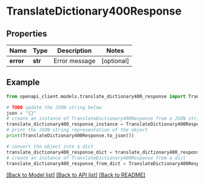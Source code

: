 # TranslateDictionary400Response


## Properties

Name | Type | Description | Notes
------------ | ------------- | ------------- | -------------
**error** | **str** | Error message | [optional] 

## Example

```python
from openapi_client.models.translate_dictionary400_response import TranslateDictionary400Response

# TODO update the JSON string below
json = "{}"
# create an instance of TranslateDictionary400Response from a JSON string
translate_dictionary400_response_instance = TranslateDictionary400Response.from_json(json)
# print the JSON string representation of the object
print(TranslateDictionary400Response.to_json())

# convert the object into a dict
translate_dictionary400_response_dict = translate_dictionary400_response_instance.to_dict()
# create an instance of TranslateDictionary400Response from a dict
translate_dictionary400_response_from_dict = TranslateDictionary400Response.from_dict(translate_dictionary400_response_dict)
```
[[Back to Model list]](../README.md#documentation-for-models) [[Back to API list]](../README.md#documentation-for-api-endpoints) [[Back to README]](../README.md)


